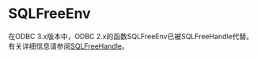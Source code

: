 # SQLFreeEnv

在ODBC 3.x版本中，ODBC 2.x的函数SQLFreeEnv已被SQLFreeHandle代替。有关详细信息请参阅[SQLFreeHandle](SQLFreeHandle.md)。

